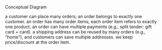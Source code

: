 Conceptual Diagram

a customer can place many orders; an order belongs to exactly one customer.
an order has many order items; each order item refers to exactly one product.
an order can have multiple payments (e.g., split tender: gift card + card).
a shipping address can be reused by many orders (e.g., “home”), and customers can save multiple addresses.
we keep price/discount at the order item.

